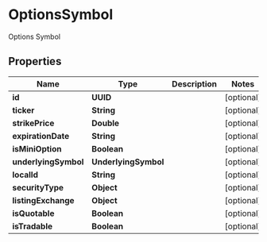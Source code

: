 

# OptionsSymbol

Options Symbol

## Properties

| Name | Type | Description | Notes |
|------------ | ------------- | ------------- | -------------|
|**id** | **UUID** |  |  [optional] |
|**ticker** | **String** |  |  [optional] |
|**strikePrice** | **Double** |  |  [optional] |
|**expirationDate** | **String** |  |  [optional] |
|**isMiniOption** | **Boolean** |  |  [optional] |
|**underlyingSymbol** | **UnderlyingSymbol** |  |  [optional] |
|**localId** | **String** |  |  [optional] |
|**securityType** | **Object** |  |  [optional] |
|**listingExchange** | **Object** |  |  [optional] |
|**isQuotable** | **Boolean** |  |  [optional] |
|**isTradable** | **Boolean** |  |  [optional] |



